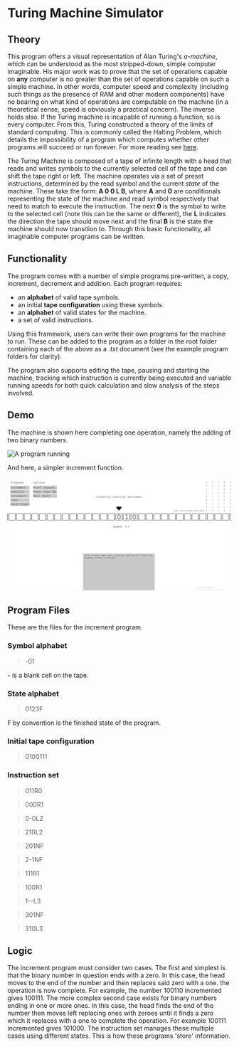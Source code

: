 # Turing Machine Simulator

## Theory

This program offers a visual representation of Alan Turing's *a-machine*, which can be understood as the most stripped-down, simple computer imaginable. His major work was to prove that the set of operations capable on **any** computer is no greater than the set of operations capable on such a simple machine. In other words, computer speed and complexity (including such things as the presence of RAM and other modern components) have no bearing on what kind of operations are computable on the machine (in a theoretical sense, speed is obviously a practical concern). The inverse holds also. If the Turing machine is incapable of running a function, so is every computer. From this, Turing constructed a theory of the limits of standard computing. This is commonly called the Halting Problem, which details the impossibility of a program which computes whether other programs will succeed or run forever. For more reading see [here](https://en.wikipedia.org/wiki/Halting_problem).

The Turing Machine is composed of a tape of infinite length with a head that reads and writes symbols to the currently selected cell of the tape and can shift the tape right or left. The machine operates via a set of preset instructions, determined by the read symbol and the current *state* of the machine. These take the form: **A 0 0 L B**, where **A** and **0** are conditionals representing the state of the machine and read symbol respectively that need to match to execute the instruction. The next **0** is the symbol to write to the selected cell (note this can be the same or different), the **L** indicates the direction the tape should move next and the final **B** is the state the machine should now transition to. Through this basic functionality, all imaginable computer programs can be written.

## Functionality

The program comes with a number of simple programs pre-written, a copy, increment, decrement and addition. 
Each program requires:
* an **alphabet** of valid tape symbols.
* an initial **tape configuration** using these symbols.
* an **alphabet** of valid states for the machine.
* a set of valid instructions.

Using this framework, users can write their own programs for the machine to run. These can be added to the program as a folder in the root folder containing each of the above as a *.txt* document (see the example program folders for clarity).

The program also supports editing the tape, pausing and starting the machine, tracking which instruction is currently being executed and variable running speeds for both quick calculation and slow analysis of the steps involved.
## Demo

The machine is shown here completing one operation, namely the adding of two binary numbers.

![A program running](demo/turing-machine-running.gif)

And here, a simpler increment function.

![A simpler increment operation](demo/turing-machine-running-increment.gif)

## Program Files

These are the files for the increment program.

### Symbol alphabet

> -01

\- is a blank cell on the tape.

### State alphabet

> 0123F

F by convention is the finished state of the program.

### Initial tape configuration

> 0100111

### Instruction set

> 011R0

> 000R1 

> 0-0L2

> 210L2

> 201NF

> 2-1NF

> 111R1

> 100R1

> 1--L3 

> 301NF 

> 310L3

## Logic

The increment program must consider two cases. The first and simplest is that the binary number in question ends with a zero. In this case, the head moves to the end of the number and then replaces said zero with a one. the operation is now complete. For example, the number 100110 incremented gives 100111. The more complex second case exists for binary numbers ending in one or more ones. In this case, the head finds the end of the number then moves left replacing ones with zeroes until it finds a zero which it replaces with a one to complete the operation. For example 100111 incremented gives 101000. The instruction set manages these multiple cases using different states. This is how these programs 'store' information.
